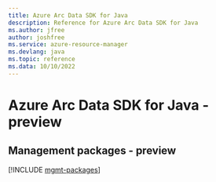 ```yaml
---
title: Azure Arc Data SDK for Java
description: Reference for Azure Arc Data SDK for Java
ms.author: jfree
author: joshfree
ms.service: azure-resource-manager
ms.devlang: java
ms.topic: reference
ms.data: 10/10/2022
---
```

# Azure Arc Data SDK for Java - preview

## Management packages - preview
[!INCLUDE [mgmt-packages](arc-data-mgmt-index.md)]
